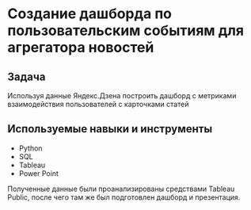 # Создание дашборда по пользовательским событиям для агрегатора новостей
## Задача
Используя данные Яндекс.Дзена построить дашборд с метриками взаимодействия пользователей с карточками статей
## Используемые навыки и инструменты
- Python
- SQL
- Tableau
- Power Point

Полученные данные были проанализированы средствами Tableau Public, после чего там же был подготовлен дашборд и презентация.
